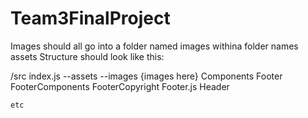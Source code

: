 # Team3FinalProject

Images should all go into a folder named images withina folder names assets
Structure should look like this:


/src
index.js
  --assets
    --images
      {images here}
  Components
    Footer
      FooterComponents
      FooterCopyright
      Footer.js
    Header
    
    etc

